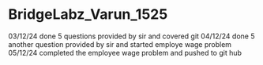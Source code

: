 # BridgeLabz_Varun_1525
03/12/24
done  5 questions provided by sir and covered git 
04/12/24 
done 5 another question provided by sir and started employe wage problem
05/12/24
completed the employee wage problem and pushed to git hub
